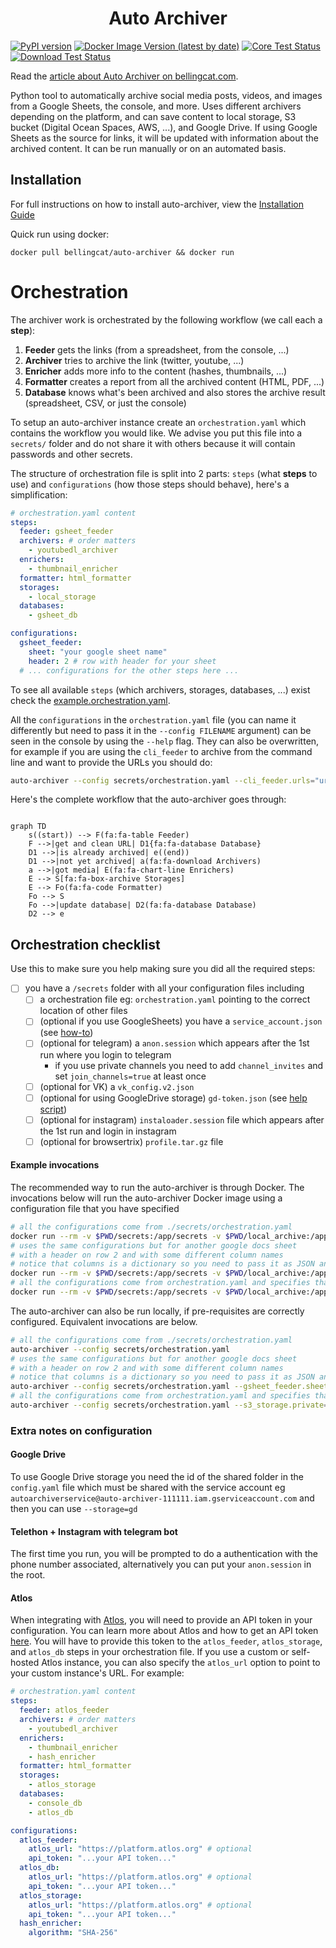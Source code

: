 <h1 align="center">Auto Archiver</h1>

[![PyPI version](https://badge.fury.io/py/auto-archiver.svg)](https://badge.fury.io/py/auto-archiver)
[![Docker Image Version (latest by date)](https://img.shields.io/docker/v/bellingcat/auto-archiver?label=version&logo=docker)](https://hub.docker.com/r/bellingcat/auto-archiver)
[![Core Test Status](https://github.com/bellingcat/auto-archiver/workflows/Core%20Tests/badge.svg)](https://github.com/bellingcat/auto-archiver/actions/workflows/tests-core.yaml)
[![Download Test Status](https://github.com/bellingcat/auto-archiver/workflows/Download%20Tests/badge.svg)](https://github.com/bellingcat/auto-archiver/actions/workflows/tests-download.yaml)
<!-- ![Docker Pulls](https://img.shields.io/docker/pulls/bellingcat/auto-archiver) -->
<!-- [![PyPI download month](https://img.shields.io/pypi/dm/auto-archiver.svg)](https://pypi.python.org/pypi/auto-archiver/) -->
<!-- [![Documentation Status](https://readthedocs.org/projects/vk-url-scraper/badge/?version=latest)](https://vk-url-scraper.readthedocs.io/en/latest/?badge=latest) -->


Read the [article about Auto Archiver on bellingcat.com](https://www.bellingcat.com/resources/2022/09/22/preserve-vital-online-content-with-bellingcats-auto-archiver-tool/).


Python tool to automatically archive social media posts, videos, and images from a Google Sheets, the console, and more. Uses different archivers depending on the platform, and can save content to local storage, S3 bucket (Digital Ocean Spaces, AWS, ...), and Google Drive. If using Google Sheets as the source for links, it will be updated with information about the archived content. It can be run manually or on an automated basis.


## Installation

For full instructions on how to install auto-archiver, view the [Installation Guide](docs/source/installation.md)

Quick run using docker:

`docker pull bellingcat/auto-archiver && docker run`


# Orchestration
The archiver work is orchestrated by the following workflow (we call each a **step**): 
1. **Feeder** gets the links (from a spreadsheet, from the console, ...)
2. **Archiver** tries to archive the link (twitter, youtube, ...)
3. **Enricher** adds more info to the content (hashes, thumbnails, ...)
4. **Formatter** creates a report from all the archived content (HTML, PDF, ...)
5. **Database** knows what's been archived and also stores the archive result (spreadsheet, CSV, or just the console)

To setup an auto-archiver instance create an `orchestration.yaml` which contains the workflow you would like. We advise you put this file into a `secrets/` folder and do not share it with others because it will contain passwords and other secrets. 

The structure of orchestration file is split into 2 parts: `steps` (what **steps** to use) and `configurations` (how those steps should behave), here's a simplification:
```yaml
# orchestration.yaml content
steps:
  feeder: gsheet_feeder
  archivers: # order matters
    - youtubedl_archiver
  enrichers:
    - thumbnail_enricher
  formatter: html_formatter
  storages:
    - local_storage
  databases:
    - gsheet_db

configurations:
  gsheet_feeder:
    sheet: "your google sheet name"
    header: 2 # row with header for your sheet
  # ... configurations for the other steps here ...
```

To see all available `steps` (which archivers, storages, databases, ...) exist check the [example.orchestration.yaml](example.orchestration.yaml).

All the `configurations` in the `orchestration.yaml` file (you can name it differently but need to pass it in the `--config FILENAME` argument) can be seen in the console by using the `--help` flag. They can also be overwritten, for example if you are using the `cli_feeder` to archive from the command line and want to provide the URLs you should do:

```bash
auto-archiver --config secrets/orchestration.yaml --cli_feeder.urls="url1,url2,url3"
```

Here's the complete workflow that the auto-archiver goes through:

```mermaid

graph TD
    s((start)) --> F(fa:fa-table Feeder)
    F -->|get and clean URL| D1{fa:fa-database Database}
    D1 -->|is already archived| e((end))
    D1 -->|not yet archived| a(fa:fa-download Archivers)
    a -->|got media| E(fa:fa-chart-line Enrichers)
    E --> S[fa:fa-box-archive Storages]
    E --> Fo(fa:fa-code Formatter)
    Fo --> S
    Fo -->|update database| D2(fa:fa-database Database)
    D2 --> e
```

## Orchestration checklist
Use this to make sure you help making sure you did all the required steps:
* [ ] you have a `/secrets` folder with all your configuration files including
  * [ ] a orchestration file eg: `orchestration.yaml` pointing to the correct location of other files
  * [ ] (optional if you use GoogleSheets) you have a `service_account.json` (see [how-to](https://gspread.readthedocs.io/en/latest/oauth2.html#for-bots-using-service-account))
  * [ ] (optional for telegram) a `anon.session` which appears after the 1st run where you login to telegram
    * if you use private channels you need to add `channel_invites` and set `join_channels=true` at least once
  * [ ] (optional for VK) a `vk_config.v2.json`
  * [ ] (optional for using GoogleDrive storage) `gd-token.json` (see [help script](scripts/create_update_gdrive_oauth_token.py))
  * [ ] (optional for instagram) `instaloader.session` file which appears after the 1st run and login in instagram
  * [ ] (optional for browsertrix) `profile.tar.gz` file

#### Example invocations
The recommended way to run the auto-archiver is through Docker. The invocations below will run the auto-archiver Docker image using a configuration file that you have specified

```bash
# all the configurations come from ./secrets/orchestration.yaml
docker run --rm -v $PWD/secrets:/app/secrets -v $PWD/local_archive:/app/local_archive bellingcat/auto-archiver --config secrets/orchestration.yaml
# uses the same configurations but for another google docs sheet 
# with a header on row 2 and with some different column names
# notice that columns is a dictionary so you need to pass it as JSON and it will override only the values provided
docker run --rm -v $PWD/secrets:/app/secrets -v $PWD/local_archive:/app/local_archive bellingcat/auto-archiver --config secrets/orchestration.yaml --gsheet_feeder.sheet="use it on another sheets doc" --gsheet_feeder.header=2 --gsheet_feeder.columns='{"url": "link"}'
# all the configurations come from orchestration.yaml and specifies that s3 files should be private
docker run --rm -v $PWD/secrets:/app/secrets -v $PWD/local_archive:/app/local_archive bellingcat/auto-archiver --config secrets/orchestration.yaml --s3_storage.private=1
```

The auto-archiver can also be run locally, if pre-requisites are correctly configured. Equivalent invocations are below.

```bash
# all the configurations come from ./secrets/orchestration.yaml
auto-archiver --config secrets/orchestration.yaml
# uses the same configurations but for another google docs sheet 
# with a header on row 2 and with some different column names
# notice that columns is a dictionary so you need to pass it as JSON and it will override only the values provided
auto-archiver --config secrets/orchestration.yaml --gsheet_feeder.sheet="use it on another sheets doc" --gsheet_feeder.header=2 --gsheet_feeder.columns='{"url": "link"}'
# all the configurations come from orchestration.yaml and specifies that s3 files should be private
auto-archiver --config secrets/orchestration.yaml --s3_storage.private=1
```

### Extra notes on configuration
#### Google Drive
To use Google Drive storage you need the id of the shared folder in the `config.yaml` file which must be shared with the service account eg `autoarchiverservice@auto-archiver-111111.iam.gserviceaccount.com` and then you can use `--storage=gd`

#### Telethon + Instagram with telegram bot
The first time you run, you will be prompted to do a authentication with the phone number associated, alternatively you can put your `anon.session` in the root.

#### Atlos
When integrating with [Atlos](https://atlos.org), you will need to provide an API token in your configuration. You can learn more about Atlos and how to get an API token [here](https://docs.atlos.org/technical/api). You will have to provide this token to the `atlos_feeder`, `atlos_storage`, and `atlos_db` steps in your orchestration file. If you use a custom or self-hosted Atlos instance, you can also specify the `atlos_url` option to point to your custom instance's URL. For example:

```yaml
# orchestration.yaml content
steps:
  feeder: atlos_feeder
  archivers: # order matters
    - youtubedl_archiver
  enrichers:
    - thumbnail_enricher
    - hash_enricher
  formatter: html_formatter
  storages:
    - atlos_storage
  databases:
    - console_db
    - atlos_db

configurations:
  atlos_feeder:
    atlos_url: "https://platform.atlos.org" # optional
    api_token: "...your API token..."
  atlos_db:
    atlos_url: "https://platform.atlos.org" # optional
    api_token: "...your API token..."
  atlos_storage:
    atlos_url: "https://platform.atlos.org" # optional
    api_token: "...your API token..."
  hash_enricher:
    algorithm: "SHA-256"
```

